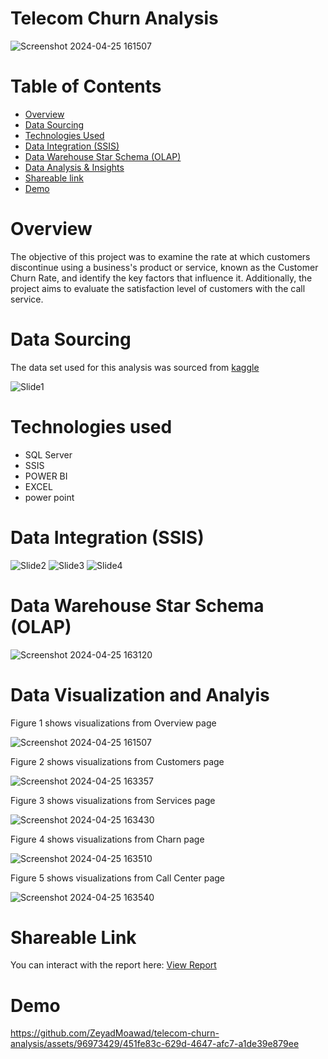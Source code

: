 # Telecom Churn Analysis
![Screenshot 2024-04-25 161507](https://github.com/ZeyadMoawad/telecom-churn-analysis/assets/96973429/4713c6db-3902-414a-a74f-fae532c90ff0)

# Table of Contents
- [Overview](https://github.com/ZeyadMoawad/telecom-churn-analysis/edit/main/README.md#overview)
- [Data Sourcing](https://github.com/ZeyadMoawad/telecom-churn-analysis/edit/main/README.md#data-sourcing)
- [Technologies Used](https://github.com/ZeyadMoawad/telecom-churn-analysis/edit/main/README.md#technologies-used)
- [Data Integration (SSIS)](https://github.com/ZeyadMoawad/telecom-churn-analysis/edit/main/README.md#data-integration-ssis)
- [Data Warehouse Star Schema (OLAP)](https://github.com/ZeyadMoawad/telecom-churn-analysis/edit/main/README.md#data-warehouse-star-schema-olap)
- [Data Analysis & Insights](https://github.com/ZeyadMoawad/telecom-churn-analysis/edit/main/README.md#data-visualization-and-analyis)
- [Shareable link](https://github.com/ZeyadMoawad/telecom-churn-analysis/edit/main/README.md#shareable-link)
- [Demo](https://github.com/ZeyadMoawad/telecom-churn-analysis/edit/main/README.md#demo)
# Overview
The objective of this project was to examine the rate at which customers discontinue using a business's product or service, known as the Customer Churn Rate, and identify the key factors that influence it. Additionally, the project aims to evaluate the satisfaction level of customers with the call service.
# Data Sourcing
The data set used for this analysis was sourced from [kaggle](https://www.kaggle.com/datasets/aadityabansalcodes/telecommunications-industry-customer-churn-dataset)

![Slide1](https://github.com/ZeyadMoawad/telecom-churn-analysis/assets/96973429/e91f0708-d84a-4477-9586-7ad678518d63)

# Technologies used
- SQL Server
- SSIS
- POWER BI
- EXCEL
- power point
# Data Integration (SSIS)
![Slide2](https://github.com/ZeyadMoawad/telecom-churn-analysis/assets/96973429/1976fca0-cc68-4e47-bff3-4a4ff958393b)
![Slide3](https://github.com/ZeyadMoawad/telecom-churn-analysis/assets/96973429/0e7d6f63-e2b5-49e0-a144-a4fffd9fc8e9)
![Slide4](https://github.com/ZeyadMoawad/telecom-churn-analysis/assets/96973429/3821daad-9329-4976-b8a0-e18ab714411d)
# Data Warehouse Star Schema (OLAP)
![Screenshot 2024-04-25 163120](https://github.com/ZeyadMoawad/telecom-churn-analysis/assets/96973429/444a4c04-0308-4f68-95b4-57967f9a9670)
# Data Visualization and Analyis
Figure 1 shows visualizations from  Overview page

![Screenshot 2024-04-25 161507](https://github.com/ZeyadMoawad/telecom-churn-analysis/assets/96973429/0198146b-8118-4446-bb09-6a3a3a6f1048)

Figure 2 shows visualizations from Customers page

![Screenshot 2024-04-25 163357](https://github.com/ZeyadMoawad/telecom-churn-analysis/assets/96973429/08d12053-bbbc-400a-a709-0941b88483cf)

Figure 3 shows visualizations from Services page

![Screenshot 2024-04-25 163430](https://github.com/ZeyadMoawad/telecom-churn-analysis/assets/96973429/541d2a14-fd10-4f96-b6fb-a08bc0dff55a)

Figure 4 shows visualizations from Charn page

![Screenshot 2024-04-25 163510](https://github.com/ZeyadMoawad/telecom-churn-analysis/assets/96973429/0e0e237e-b277-4e0c-acc8-dd4be3e1d9e0)

Figure 5 shows visualizations from Call Center page

![Screenshot 2024-04-25 163540](https://github.com/ZeyadMoawad/telecom-churn-analysis/assets/96973429/8b5758c2-18f7-4e8a-a780-a8c3b0bffb04)
 # Shareable Link
You can interact with the report here: [View Report](https://app.powerbi.com/view?r=eyJrIjoiODQyNWU4N2EtZjMyYy00NjFkLTllODAtYWFjYjUwN2QwZjQxIiwidCI6ImRmODY3OWNkLWE4MGUtNDVkOC05OWFjLWM4M2VkN2ZmOTVhMCJ9)
# Demo


https://github.com/ZeyadMoawad/telecom-churn-analysis/assets/96973429/451fe83c-629d-4647-afc7-a1de39e879ee






